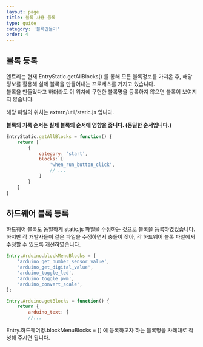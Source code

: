 ```yaml
---
layout: page
title: 블록 사용 등록
type: guide
category: '블록만들기'
order: 4
---
```


## 블록 등록

엔트리는 현재 EntryStatic.getAllBlocks() 를 통해 모든 블록정보를 가져온 후, 
해당 정보를 활용해 실제 블록을 만들어내는 프로세스를 가지고 있습니다.  
블록을 만들었다고 하더라도 이 위치에 구현한 블록명을 등록하지 않으면 블록이 보여지지 않습니다.

해당 파일의 위치는 extern/util/static.js 입니다.  

**블록의 기록 순서는 실제 블록의 순서에 영향을 줍니다. (동일한 순서입니다.)**    


```js
EntryStatic.getAllBlocks = function() {
    return [
        {
            category: 'start',
            blocks: [
                'when_run_button_click',
                // ...
            ]
        }
    ]
}
```


## 하드웨어 블록 등록

하드웨어 블록도 동일하게 static.js 파일을 수정하는 것으로 블록을 등록하였었습니다.  
하지만 각 개발사들이 같은 파일을 수정하면서 충돌이 잦아, 각 하드웨어 블록 파일에서 수정할 수 있도록 개선하였습니다.

```js
Entry.Arduino.blockMenuBlocks = [
    'arduino_get_number_sensor_value',
    'arduino_get_digital_value',
    'arduino_toggle_led',
    'arduino_toggle_pwm',
    'arduino_convert_scale',
];

Entry.Arduino.getBlocks = function() {
    return {
        arduino_text: {
        //...
```

Entry.하드웨어명.blockMenuBlocks = [] 에 등록하고자 하는 블록명을 차례대로 작성해 주시면 됩니다.
